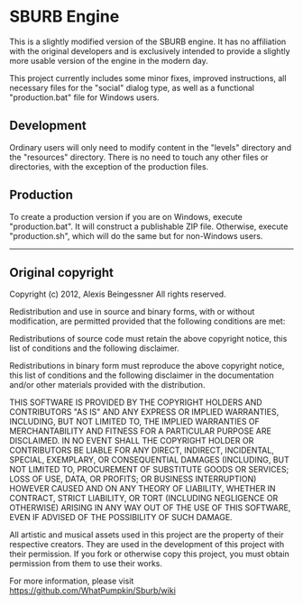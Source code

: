 # SBURB Engine

This is a slightly modified version of the SBURB engine. It has no affiliation with the original developers and is exclusively intended to provide a slightly more usable version of the engine in the modern day.

This project currently includes some minor fixes, improved instructions, all necessary files for the "social" dialog type, as well as a functional "production.bat" file for Windows users.

## Development

Ordinary users will only need to modify content in the "levels" directory and the "resources" directory. There is no need to touch any other files or directories, with the exception of the production files.

## Production

To create a production version if you are on Windows, execute "production.bat". It will construct a publishable ZIP file.
Otherwise, execute "production.sh", which will do the same but for non-Windows users.

---

## Original copyright

Copyright (c) 2012, Alexis Beingessner
All rights reserved.

Redistribution and use in source and binary forms, with or without modification, are permitted provided that the following conditions are met:

Redistributions of source code must retain the above copyright notice, this list of conditions and the following disclaimer.

Redistributions in binary form must reproduce the above copyright notice, this list of conditions and the following disclaimer in the documentation and/or other materials provided with the distribution.

THIS SOFTWARE IS PROVIDED BY THE COPYRIGHT HOLDERS AND CONTRIBUTORS "AS IS" AND ANY EXPRESS OR IMPLIED WARRANTIES, INCLUDING, BUT NOT LIMITED TO, THE IMPLIED WARRANTIES OF MERCHANTABILITY AND FITNESS FOR A PARTICULAR PURPOSE ARE DISCLAIMED. IN NO EVENT SHALL THE COPYRIGHT HOLDER OR CONTRIBUTORS BE LIABLE FOR ANY DIRECT, INDIRECT, INCIDENTAL, SPECIAL, EXEMPLARY, OR CONSEQUENTIAL DAMAGES (INCLUDING, BUT NOT LIMITED TO, PROCUREMENT OF SUBSTITUTE GOODS OR SERVICES; LOSS OF USE, DATA, OR PROFITS; OR BUSINESS INTERRUPTION) HOWEVER CAUSED AND ON ANY THEORY OF LIABILITY, WHETHER IN CONTRACT, STRICT LIABILITY, OR TORT (INCLUDING NEGLIGENCE OR OTHERWISE) ARISING IN ANY WAY OUT OF THE USE OF THIS SOFTWARE, EVEN IF ADVISED OF THE POSSIBILITY OF SUCH DAMAGE.

All artistic and musical assets used in this project are the property of their
respective creators. They are used in the development of this project with their
permission. If you fork or otherwise copy this project, you must obtain
permission from them to use their works.

For more information, please visit https://github.com/WhatPumpkin/Sburb/wiki
